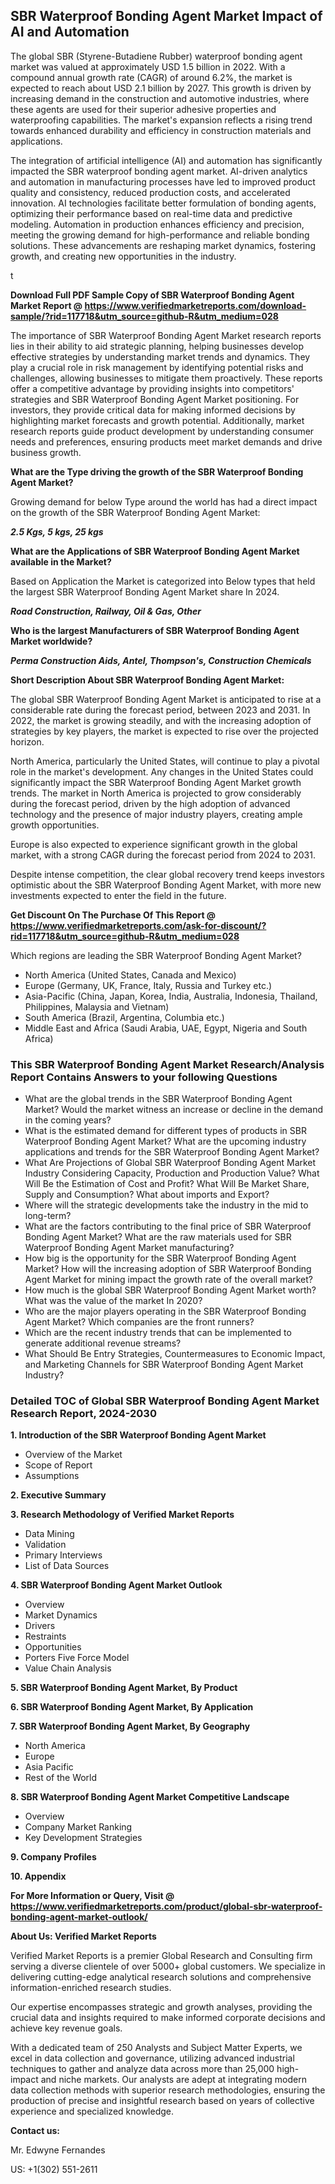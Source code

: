 <h2>SBR Waterproof Bonding Agent Market Impact of AI and Automation</h2><p>The global SBR (Styrene-Butadiene Rubber) waterproof bonding agent market was valued at approximately USD 1.5 billion in 2022. With a compound annual growth rate (CAGR) of around 6.2%, the market is expected to reach about USD 2.1 billion by 2027. This growth is driven by increasing demand in the construction and automotive industries, where these agents are used for their superior adhesive properties and waterproofing capabilities. The market's expansion reflects a rising trend towards enhanced durability and efficiency in construction materials and applications.</p><p>The integration of artificial intelligence (AI) and automation has significantly impacted the SBR waterproof bonding agent market. AI-driven analytics and automation in manufacturing processes have led to improved product quality and consistency, reduced production costs, and accelerated innovation. AI technologies facilitate better formulation of bonding agents, optimizing their performance based on real-time data and predictive modeling. Automation in production enhances efficiency and precision, meeting the growing demand for high-performance and reliable bonding solutions. These advancements are reshaping market dynamics, fostering growth, and creating new opportunities in the industry.</p>t</p><p id="" class=""><strong>Download Full PDF Sample Copy of SBR Waterproof Bonding Agent Market Report @ <a href="https://www.verifiedmarketreports.com/download-sample/?rid=117718&utm_source=github-R&utm_medium=028" target="_blank">https://www.verifiedmarketreports.com/download-sample/?rid=117718&utm_source=github-R&utm_medium=028</a></strong></p><p>The importance of&nbsp;SBR Waterproof Bonding Agent Market research reports lies in their ability to aid strategic planning, helping businesses develop effective strategies by understanding market trends and dynamics. They play a crucial role in risk management by identifying potential risks and challenges, allowing businesses to mitigate them proactively. These reports offer a competitive advantage by providing insights into competitors' strategies and SBR Waterproof Bonding Agent Market positioning. For investors, they provide critical data for making informed decisions by highlighting market forecasts and growth potential. Additionally, market research reports guide product development by understanding consumer needs and preferences, ensuring products meet market demands and drive business growth.</p><p><strong>What are the&nbsp;Type driving the growth of the SBR Waterproof Bonding Agent Market?</strong></p><p id="" class="">Growing demand for below Type around the world has had a direct impact on the growth of the SBR Waterproof Bonding Agent Market:</p><em><strong>2.5 Kgs, 5 kgs, 25 kgs</strong></em></p><strong>What are the&nbsp;Applications&nbsp;of SBR Waterproof Bonding Agent Market available in the Market?</strong></p><p id="" class="">Based on Application the Market is categorized into Below types that held the largest SBR Waterproof Bonding Agent Market share In 2024.</p><em><strong>Road Construction, Railway, Oil & Gas, Other</strong></em></p><strong>Who is the largest Manufacturers of SBR Waterproof Bonding Agent Market worldwide?</strong></p><p><em><strong>Perma Construction Aids, Antel, Thompson's, Construction Chemicals</strong></em></p><p id="" class=""><strong>Short Description About SBR Waterproof Bonding Agent Market:</strong></p><p>The global SBR Waterproof Bonding Agent Market is anticipated to rise at a considerable rate during the forecast period, between 2023 and 2031. In 2022, the market is growing steadily, and with the increasing adoption of strategies by key players, the market is expected to rise over the projected horizon.</p><p>North America, particularly the United States, will continue to play a pivotal role in the market's development. Any changes in the United States could significantly impact the SBR Waterproof Bonding Agent Market growth trends. The market in North America is projected to grow considerably during the forecast period, driven by the high adoption of advanced technology and the presence of major industry players, creating ample growth opportunities.</p><p>Europe is also expected to experience significant growth in the global market, with a strong CAGR during the forecast period from 2024 to 2031.</p><p>Despite intense competition, the clear global recovery trend keeps investors optimistic about the SBR Waterproof Bonding Agent Market, with more new investments expected to enter the field in the future.</p><p id="" class=""><strong>Get Discount On The Purchase Of This Report @ <a href="https://www.verifiedmarketreports.com/ask-for-discount/?rid=117718&utm_source=github-R&utm_medium=028" target="_blank">https://www.verifiedmarketreports.com/ask-for-discount/?rid=117718&utm_source=github-R&utm_medium=028</a></strong></p>Which regions are leading the SBR Waterproof Bonding Agent Market?</p><ul><li>North America (United States, Canada and Mexico)</li><li>Europe (Germany, UK, France, Italy, Russia and Turkey etc.)</li><li>Asia-Pacific (China, Japan, Korea, India, Australia, Indonesia, Thailand, Philippines, Malaysia and Vietnam)</li><li>South America (Brazil, Argentina, Columbia etc.)</li><li>Middle East and Africa (Saudi Arabia, UAE, Egypt, Nigeria and South Africa)</li></ul><h3 id="" class="">This SBR Waterproof Bonding Agent Market Research/Analysis Report Contains Answers to your following Questions</h3><ul><li>What are the global trends in the SBR Waterproof Bonding Agent Market? Would the market witness an increase or decline in the demand in the coming years?</li><li>What is the estimated demand for different types of products in SBR Waterproof Bonding Agent Market? What are the upcoming industry applications and trends for the SBR Waterproof Bonding Agent Market?</li><li>What Are Projections of Global SBR Waterproof Bonding Agent Market Industry Considering Capacity, Production and Production Value? What Will Be the Estimation of Cost and Profit? What Will Be Market Share, Supply and Consumption? What about imports and Export?</li><li>Where will the strategic developments take the industry in the mid to long-term?</li><li>What are the factors contributing to the final price of SBR Waterproof Bonding Agent Market? What are the raw materials used for SBR Waterproof Bonding Agent Market manufacturing?</li><li>How big is the opportunity for the SBR Waterproof Bonding Agent Market? How will the increasing adoption of SBR Waterproof Bonding Agent Market for mining impact the growth rate of the overall market?</li><li>How much is the global SBR Waterproof Bonding Agent Market worth? What was the value of the market In 2020?</li><li>Who are the major players operating in the SBR Waterproof Bonding Agent Market? Which companies are the front runners?</li><li>Which are the recent industry trends that can be implemented to generate additional revenue streams?</li><li>What Should Be Entry Strategies, Countermeasures to Economic Impact, and Marketing Channels for SBR Waterproof Bonding Agent Market Industry?</li></ul><h3 id="" class="">Detailed TOC of Global SBR Waterproof Bonding Agent Market Research Report, 2024-2030</h3><p id="" class=""><strong>1. Introduction of the SBR Waterproof Bonding Agent Market</strong></p><ul><li>Overview of the Market</li><li>Scope of Report</li><li>Assumptions</li></ul><p id="" class=""><strong>2. Executive Summary</strong></p><p id="" class=""><strong>3. Research Methodology of Verified Market Reports</strong></p><ul><li>Data Mining</li><li>Validation</li><li>Primary Interviews</li><li>List of Data Sources</li></ul><p id="" class=""><strong>4. SBR Waterproof Bonding Agent Market Outlook</strong></p><ul><li>Overview</li><li>Market Dynamics</li><li>Drivers</li><li>Restraints</li><li>Opportunities</li><li>Porters Five Force Model</li><li>Value Chain Analysis</li></ul><p id="" class=""><strong>5. SBR Waterproof Bonding Agent Market, By Product</strong></p><p id="" class=""><strong>6. SBR Waterproof Bonding Agent Market, By Application</strong></p><p id="" class=""><strong>7. SBR Waterproof Bonding Agent Market, By Geography</strong></p><ul><li>North America</li><li>Europe</li><li>Asia Pacific</li><li>Rest of the World</li></ul><p id="" class=""><strong>8. SBR Waterproof Bonding Agent Market Competitive Landscape</strong></p><ul><li>Overview</li><li>Company Market Ranking</li><li>Key Development Strategies</li></ul><p id="" class=""><strong>9. Company Profiles</strong></p><p id="" class=""><strong>10. Appendix</strong></p><p id="" class=""><strong>For More Information or Query, Visit @ <a href="https://www.verifiedmarketreports.com/product/global-sbr-waterproof-bonding-agent-market-outlook/" target="_blank">https://www.verifiedmarketreports.com/product/global-sbr-waterproof-bonding-agent-market-outlook/</a></strong></p><p id="" class=""><strong>About Us: Verified Market Reports</strong></p><p id="" class="">Verified Market Reports is a premier Global Research and Consulting firm serving a diverse clientele of over 5000+ global customers. We specialize in delivering cutting-edge analytical research solutions and comprehensive information-enriched research studies.</p><p id="" class="">Our expertise encompasses strategic and growth analyses, providing the crucial data and insights required to make informed corporate decisions and achieve key revenue goals.</p><p id="" class="">With a dedicated team of 250 Analysts and Subject Matter Experts, we excel in data collection and governance, utilizing advanced industrial techniques to gather and analyze data across more than 25,000 high-impact and niche markets. Our analysts are adept at integrating modern data collection methods with superior research methodologies, ensuring the production of precise and insightful research based on years of collective experience and specialized knowledge.</p><p id="" class=""><strong>Contact us:</strong></p><p id="" class="">Mr. Edwyne Fernandes</p><p id="" class="">US: +1(302) 551-2611</p>